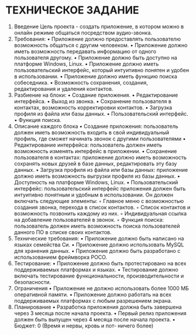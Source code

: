 # ТЕХНИЧЕСКОЕ ЗАДАНИЕ
1.	Введение Цель проекта - создать приложение, в котором можно в онлайн режиме общаться посредством аудио-звонка.
2.	Требования:
•	Приложение должно предоставлять пользователю возможность общаться с другим человеком.
•	Приложение должно иметь возможность передавать информацию от одного пользователя другому.
•	Приложение должно быть доступно на платформе Windows, Linux.
•	Приложение должно иметь пользовательский интерфейс, который интуитивно понятен и удобен в использовании.
•	Приложение должно иметь функцию поиска собеседника.
•	Возможность сохранения, создания, редактирования и удаления контактов.
3.	Разбиение на блоки:
•	Создание приложения.
•	Редактирование интерфейса.
•	Выход из звонка.
•	Сохранение пользователя в контактах, возможность корректировки контактов.
•	Загрузка профиля из файла или базы данных.
•	Пользовательский интерфейс.
•	Функция поиска.
4.	Описание каждого блока
•	Создание приложения: пользователь должен иметь возможность входить в свой индивидуальный профиль, где сможет начинать звонок с другими пользователями
•	Редактирование интерфейса: пользователь должен иметь возможность изменять интерфейс в приложении.
•	Сохранение пользователя в контактах: приложение должно иметь возможность сохранять новых друзей в  базе данных, редактировать эту базу данных.
•	Загрузка профиля из файла или базы данных: приложение должно иметь возможность выгрузки профиля из базы данных.
•	Доступность на платформе Windows, Linux.
•	Пользовательский интерфейс: пользовательский интерфейс приложения должен быть интуитивно понятным и удобным в использовании. Он должен включать следующие элементы:
◦	Главное меню с возможностью создания звонка, перехода в список контактов.
◦	Список контактов и возможность позвонить каждому из них.
◦	Индивидуальная ссылка на добавление пользователей в звонок.
◦	Функция поиска: пользователь должен иметь возможность поиска пользователей данного ПО в списке своих контактов.
1.	Технические требования:
•	Приложение должно быть написано на языках семейства Си.
•	Приложение должно использовать MySQL для хранения данных.
•	Приложение должно быть разработано с использованием фреймворка POCO.
2.	Тестирование:
•	Приложение должно быть протестировано на всех поддерживаемых платформах и языках.
•	Тестирование должно включать тестирование функциональности, производительности и безопасности.
3.	Ограничения
•	Приложение не должно использовать более 1000 МБ оперативной памяти.
•	Приложение должно работать на всех поддерживаемых платформах с любым разрешением экрана.
4.	Планирование
•	Разработка приложения должна быть завершена через 3 месяца после начала проекта.
•	Первый релиз приложения должен быть выпущен через 4 месяца после начала проекта.
•	Бюджет: 0 (Время и нервы, кровь и пот- ничего более)

